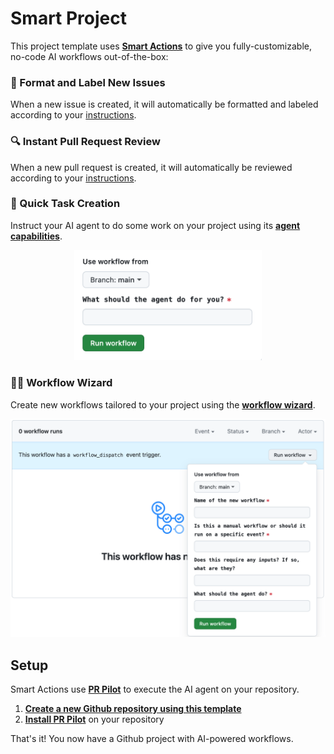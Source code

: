 # Smart Project

This project template uses **[Smart Actions](https://github.com/PR-Pilot-AI/smart-actions)** to give you fully-customizable, no-code AI workflows out-of-the-box:

### 📝 Format and Label New Issues
When a new issue is created, it will automatically be formatted and labeled according to your [instructions](.bot_instructions/issue_formatting.md).

### 🔍 Instant Pull Request Review
When a new pull request is created, it will automatically be reviewed according to your [instructions](.bot_instructions/pr_reviews.md).

### 🚀 Quick Task Creation
Instruct your AI agent to do some work on your project using its **[agent capabilities](https://docs.pr-pilot.ai/capabilities.html)**.
<div align="center">
<img src="./quick_task.png" width="300" alt="Quickly hand off work to AI Agent">
</div>

### 🧙‍♂️ Workflow Wizard
Create new workflows tailored to your project using the **[workflow wizard](https://github.com/PR-Pilot-AI/smart-project-template/actions/workflows/workflow_wizard.yaml)**.

![Workflow Wizard](./wizard.png)

## Setup
Smart Actions use **[PR Pilot](https://github.com/PR-Pilot-AI/pr-pilot)** to execute the AI agent on your repository.

1. **[Create a new Github repository using this template](https://github.com/new?template_name=smart-project-template&template_owner=PR-Pilot-AI)**
2. **[Install PR Pilot](https://github.com/apps/pr-pilot-ai/installations/new)** on your repository

That's it! You now have a Github project with AI-powered workflows.
